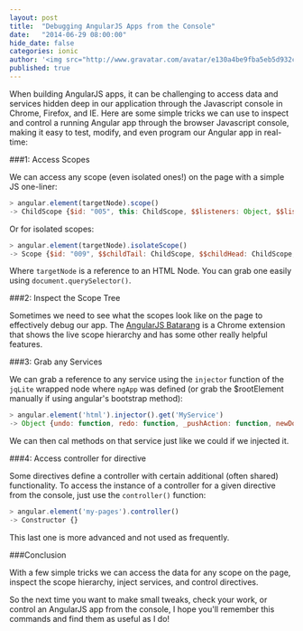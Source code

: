 ```yaml
---
layout: post
title:  "Debugging AngularJS Apps from the Console"
date:   "2014-06-29 08:00:00"
hide_date: false
categories: ionic
author: '<img src="http://www.gravatar.com/avatar/e130a4be9fba5eb5d932c813fbe3a58d?s=48&amp;d=mm" class="author-icon"><a href="http://twitter.com/maxlynch" target="_blank">@maxlynch</a>'
published: true
---
```


When building AngularJS apps, it can be challenging to access data and services hidden deep in our application through the Javascript console in Chrome, Firefox, and IE. Here are some simple tricks we can use to inspect and control a running Angular app through the browser Javascript console, making it easy to test, modify, and even program our Angular app in real-time:

###1: Access Scopes

We can access any scope (even isolated ones!) on the page with a simple JS one-liner:

```javascript
> angular.element(targetNode).scope()
-> ChildScope {$id: "005", this: ChildScope, $$listeners: Object, $$listenerCount: Object, $parent: Scope…}
```

Or for isolated scopes:

```javascript
> angular.element(targetNode).isolateScope()
-> Scope {$id: "009", $$childTail: ChildScope, $$childHead: ChildScope, $$prevSibling: ChildScope, $$nextSibling: Scope…}
```

Where `targetNode` is a reference to an HTML Node. You can grab one easily using `document.querySelector()`.

###2: Inspect the Scope Tree

Sometimes we need to see what the scopes look like on the page to effectively debug our app. The [AngularJS Batarang](https://chrome.google.com/webstore/detail/angularjs-batarang/ighdmehidhipcmcojjgiloacoafjmpfk?hl=en) is a Chrome extension that shows the live scope hierarchy and has some other really helpful features.

###3: Grab any Services

We can grab a reference to any service using the `injector` function of the `jqLite` wrapped node where `ngApp` was defined (or grab the $rootElement manually if using angular's bootstrap method):

```javascript
> angular.element('html').injector().get('MyService')
-> Object {undo: function, redo: function, _pushAction: function, newDocument: function, init: function…}
```

We can then cal methods on that service just like we could if we injected it.

###4: Access controller for directive

Some directives define a controller with certain additional (often shared) functionality. To access the instance of a controller for a given directive from the console, just use the `controller()` function:

```javascript
> angular.element('my-pages').controller()
-> Constructor {}
```

This last one is more advanced and not used as frequently.

###Conclusion

With a few simple tricks we can access the data for any scope on the page, inspect the scope hierarchy, inject services, and control directives.

So the next time you want to make small tweaks, check your work, or control an AngularJS app from the console, I hope you'll remember this commands and find them as useful as I do!
